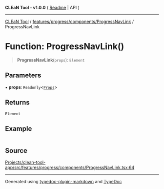 **CLEaN Tool - v1.0.0** ( [Readme](../../../../../README.md) \| API )

***

[CLEaN Tool](../../../../../modules.md) / [features/progress/components/ProgressNavLink](../README.md) / ProgressNavLink

# Function: ProgressNavLink()

> **ProgressNavLink**(`props`): `Element`

## Parameters

▪ **props**: `Readonly`\<[`Props`](../private/interfaces/Props.md)\>

## Returns

`Element`

## Example

```ts

```

## Source

[Projects/clean-tool-app/src/features/progress/components/ProgressNavLink.tsx:64](https://github.com/yuckyh/clean-tool-app/)

***

Generated using [typedoc-plugin-markdown](https://www.npmjs.com/package/typedoc-plugin-markdown) and [TypeDoc](https://typedoc.org/)
